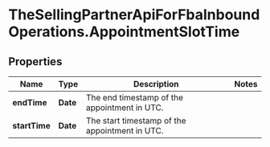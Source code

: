# TheSellingPartnerApiForFbaInboundOperations.AppointmentSlotTime

## Properties
Name | Type | Description | Notes
------------ | ------------- | ------------- | -------------
**endTime** | **Date** | The end timestamp of the appointment in UTC. | 
**startTime** | **Date** | The start timestamp of the appointment in UTC. | 



